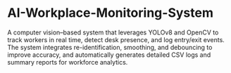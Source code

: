 # AI-Workplace-Monitoring-System
A computer vision–based system that leverages YOLOv8 and OpenCV to track workers in real time, detect desk presence, and log entry/exit events.
The system integrates re-identification, smoothing, and debouncing to improve accuracy, and automatically generates detailed CSV logs and summary reports for workforce analytics.
